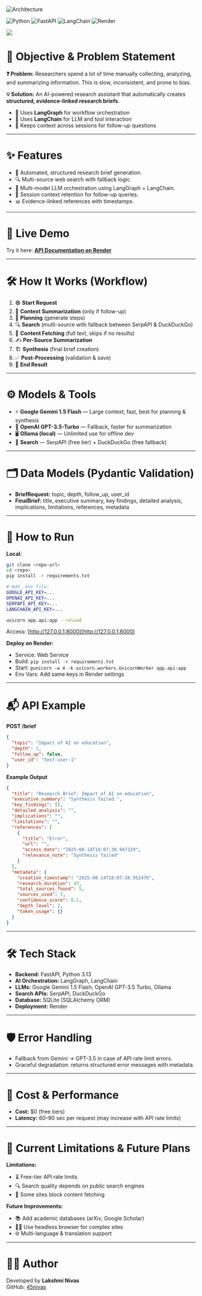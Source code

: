 ![Architecture](docs/architecture.png)

<!-- Badges -->
![Python](https://img.shields.io/badge/Python-3.13-blue)
![FastAPI](https://img.shields.io/badge/FastAPI-0.110.0-green)
![LangChain](https://img.shields.io/badge/LangChain-Orchestration-orange)
![Render](https://img.shields.io/badge/Deployed%20on-Render-purple)

<a href="https://context-aware-research-brief-generator-f2se.onrender.com/docs" target="_blank">
    <img src="https://img.shields.io/badge/View%20API%20Docs-Click%20Here-brightgreen?style=for-the-badge">
</a>

# 🚀 Objective & Problem Statement

**❓ Problem:**
Researchers spend a lot of time manually collecting, analyzing, and summarizing information. This is slow, inconsistent, and prone to bias.

**💡 Solution:**
An AI-powered research assistant that automatically creates **structured, evidence-linked research briefs**.
- 🧩 Uses **LangGraph** for workflow orchestration
- 🤖 Uses **LangChain** for LLM and tool interaction
- 🔄 Keeps context across sessions for follow-up questions

---

# ✨ Features
- 📄 Automated, structured research brief generation.
- 🔍 Multi-source web search with fallback logic.
- 🤖 Multi-model LLM orchestration using LangGraph + LangChain.
- 🧠 Session context retention for follow-up queries.
- 📊 Evidence-linked references with timestamps.

---

# 🎯 Live Demo
Try it here: [**API Documentation on Render**](https://context-aware-research-brief-generator-f2se.onrender.com/docs)

---

# 🛠️ How It Works (Workflow)

1. 🟢 **Start Request**
2. 🧠 **Context Summarization** (only if follow-up)
3. 📝 **Planning** (generate steps)
4. 🔍 **Search** (multi-source with fallback between SerpAPI & DuckDuckGo)
5. 📄 **Content Fetching** (full text, skips if no results)
6. ✍️ **Per-Source Summarization**
7. 🏗️ **Synthesis** (final brief creation)
8. ✅ **Post-Processing** (validation & save)
9. 🏁 **End Result**

---

# ⚙️ Models & Tools

- ⚡ **Google Gemini 1.5 Flash** — Large context, fast, best for planning & synthesis
- 🧠 **OpenAI GPT-3.5-Turbo** — Fallback, faster for summarization
- 🖥️ **Ollama (local)** — Unlimited use for offline dev
- 🔎 **Search** — SerpAPI (free tier) + DuckDuckGo (free fallback)

---

# 🗂️ Data Models (Pydantic Validation)

- **BriefRequest:** topic, depth, follow_up, user_id
- **FinalBrief:** title, executive summary, key findings, detailed analysis, implications, limitations, references, metadata

---

# 🏃 How to Run

**Local:**
```bash
git clone <repo-url>
cd <repo>
pip install -r requirements.txt

# Add .env file:
GOOGLE_API_KEY=...
OPENAI_API_KEY=...
SERPAPI_API_KEY=...
LANGCHAIN_API_KEY=...

uvicorn app.api:app --reload
```

Access: [http://127.0.0.1:8000](http://127.0.0.1:8000)

**Deploy on Render:**
- Service: Web Service
- Build: `pip install -r requirements.txt`
- Start: `gunicorn -w 4 -k uvicorn.workers.UvicornWorker app.api:app`
- Env Vars: Add same keys in Render settings

---

# 📬 API Example

**POST /brief**
```json
{
  "topic": "Impact of AI on education",
  "depth": 2,
  "follow_up": false,
  "user_id": "test-user-1"
}
```

**Example Output**
```json
{
  "title": "Research Brief: Impact of AI on education",
  "executive_summary": "Synthesis failed.",
  "key_findings": [],
  "detailed_analysis": "",
  "implications": "",
  "limitations": "",
  "references": [
    {
      "title": "Error",
      "url": "",
      "access_date": "2025-08-14T18:07:38.947329",
      "relevance_note": "Synthesis failed"
    }
  ],
  "metadata": {
    "creation_timestamp": "2025-08-14T18:07:38.952476",
    "research_duration": 47,
    "total_sources_found": 5,
    "sources_used": 5,
    "confidence_score": 0.1,
    "depth_level": 2,
    "token_usage": {}
  }
}
```

---

# 🛠 Tech Stack
- **Backend:** FastAPI, Python 3.13
- **AI Orchestration:** LangGraph, LangChain
- **LLMs:** Google Gemini 1.5 Flash, OpenAI GPT-3.5 Turbo, Ollama
- **Search APIs:** SerpAPI, DuckDuckGo
- **Database:** SQLite (SQLAlchemy ORM)
- **Deployment:** Render

---

# 🛡️ Error Handling
- Fallback from Gemini → GPT-3.5 in case of API rate limit errors.
- Graceful degradation: returns structured error messages with metadata.

---

# 💸 Cost & Performance
- **Cost:** $0 (free tiers)
- **Latency:** 60–90 sec per request (may increase with API rate limits)

---

# 🚧 Current Limitations & Future Plans
**Limitations:**
- ⏳ Free-tier API rate limits
- 🔍 Search quality depends on public search engines
- 🚫 Some sites block content fetching

**Future Improvements:**
- 📚 Add academic databases (arXiv, Google Scholar)
- 🕵️‍♂️ Use headless browser for complex sites
- 🌐 Multi-language & translation support

---

# 👨‍💻 Author
Developed by **Lakshmi Nivas**  
GitHub: [45nivas](https://github.com/45nivas)
